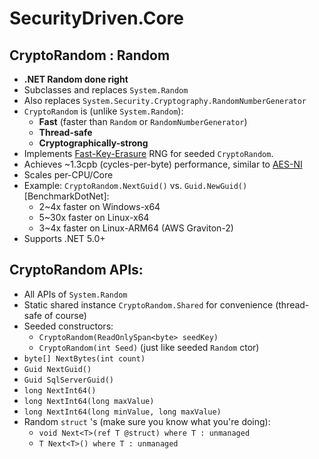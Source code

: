 # SecurityDriven.Core

## **CryptoRandom** : Random

* **.NET Random done right**
* Subclasses and replaces `System.Random`
* Also replaces `System.Security.Cryptography.RandomNumberGenerator`
* `CryptoRandom` is (unlike `System.Random`):
	* **Fast** (faster than `Random` or `RandomNumberGenerator`)
	* **Thread-safe**
	* **Cryptographically-strong** 
* Implements [Fast-Key-Erasure](https://blog.cr.yp.to/20170723-random.html) RNG for seeded `CryptoRandom`.
* Achieves ~1.3cpb (cycles-per-byte) performance, similar to [AES-NI](https://en.wikipedia.org/wiki/AES_instruction_set)
* Scales per-CPU/Core
* Example: `CryptoRandom.NextGuid()` vs. `Guid.NewGuid()` [BenchmarkDotNet]:
	* 2~4x faster on Windows-x64
	* 5~30x faster on Linux-x64
	* 3~4x faster on Linux-ARM64 (AWS Graviton-2)
* Supports .NET 5.0+

## **CryptoRandom APIs**:
* All APIs of `System.Random`
* Static shared instance `CryptoRandom.Shared` for convenience (thread-safe of course)
* Seeded constructors:
	* `CryptoRandom(ReadOnlySpan<byte> seedKey)`
	* `CryptoRandom(int Seed)` (just like seeded `Random` ctor)
* `byte[] NextBytes(int count)`
* `Guid NextGuid()`
* `Guid SqlServerGuid()`
* `long NextInt64()`
* `long NextInt64(long maxValue)`
* `long NextInt64(long minValue, long maxValue)`
* Random `struct` 's (make sure you know what you're doing):
	* `void Next<T>(ref T @struct) where T : unmanaged`
	* `T Next<T>() where T : unmanaged`
